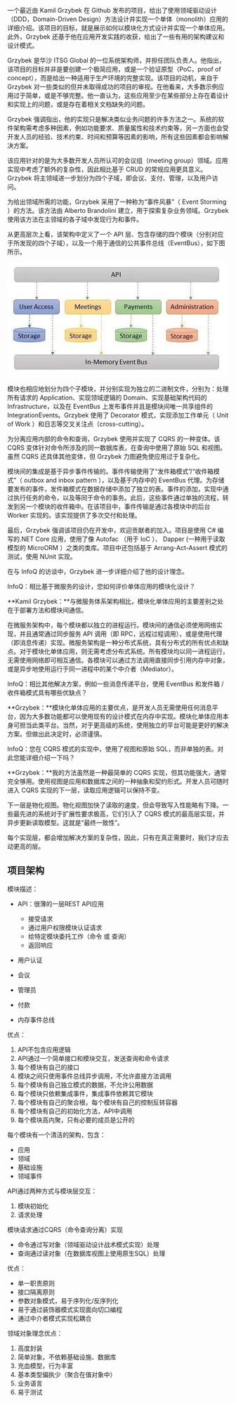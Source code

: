一个最近由 Kamil Grzybek 在 Github 发布的项目，给出了使用领域驱动设计（DDD，Domain-Driven Design）方法设计并实现一个单体（monolith）应用的详细介绍。该项目的目标，就是展示如何以模块化方式设计并实现一个单体应用。此外，Grzybek 还基于他在应用开发实践的收获，给出了一些有用的架构建议和设计模式。

Grzybek 是华沙 ITSG Global 的一位系统架构师，并担任团队负责人。他指出，该项目的目标并非是要创建一个极简应用，或是一个验证原型（PoC，proof of concept），而是给出一种适用于生产环境的完整实现。该项目的动机，来自于 Grzybek 对一些类似的但并未取得成功的项目的审视。在他看来，大多数示例应用过于简单，或是不够完整。他一直认为，这些应用至少在某些部分上存在着设计和实现上的问题，或是存在着相关文档缺失的问题。

Grzybek 强调指出，他的实现只是解决类似业务问题的许多方法之一。系统的软件架构需考虑多种因素，例如功能要求、质量属性和技术约束等，另一方面也会受开发人员的经验、技术约束、时间和预算等因素的影响，所有这些因素都会影响解决方案。

该应用针对的是为大多数开发人员所认可的会议组（meeting group）领域。应用实现中考虑了额外的复杂性，因此相比基于 CRUD 的常规应用更具意义。Grzybek 将主领域进一步划分为四个子域，即会议、支付、管理，以及用户访问。

为给出领域所需的功能，Grzybek 采用了一种称为“事件风暴”（ Event Storming ）的方法。该方法由 Alberto Brandolini 建立，用于探索复杂业务领域。Grzybek 使用该方法在主领域的各子域中发现行为和事件。

从更高层次上看，该架构中定义了一个 API 层、包含存储的四个模块（分别对应于所发现的四个子域），以及一个用于通信的公共事件总线（EventBus），如下图所示。

![x](../../Resources/modular-monolith-with-ddd01.jpg)

模块也相应地划分为四个子模块，并分别实现为独立的二进制文件，分别为：处理所有请求的 Application、实现领域逻辑的 Domain、实现基础架构代码的 Infrastructure，以及在 EventBus 上发布事件并且是模块间唯一共享组件的 IntegrationEvents。Grzybek 使用了 Decorator 模式，实现添加工作单元（ Unit of Work ）和日志等交叉关注点（cross-cutting）。

为分离应用内部的命令和查询，Grzybek 使用并实现了 CQRS 的一种变体。该 CQRS 变体针对命令所涉及的同一数据库表，在查询中使用了原始 SQL 和视图。虽然 CQRS 还具体其他变体，但 Grzybek 力图避免使应用过于复杂化。

模块间的集成是基于异步事件传输的。事件传输使用了“发件箱模式”/“收件箱模式”（ outbox and inbox pattern ），以及基于内存中的 EventBus 代理。为存储要发布的事件，发件箱模式在数据存储中添加了独立的表。事件的添加，实现中通过执行任务的命令，以及等同于命令的事务。此后，这些事件通过单独的流程，转发到另一个模块的收件箱中。在该项目中，事件传输是通过各模块中的后台 Worker 实现的。该实现提供了多次交付和处理。

最后，Grzybek 强调该项目仍在开发中，欢迎贡献者的加入。项目是使用 C# 编写的.NET Core 应用，使用了像 Autofac （用于 IoC ）、 Dapper (一种用于读取模型的 MicroORM ）之类的类库。项目中还包括基于 Arrang-Act-Assert 模式的测试，使用 NUnit 实现。

在与 InfoQ 的访谈中，Grzybek 进一步详细介绍了他的设计理念。

InfoQ：相比基于微服务的设计，您如何评价单体应用的模块化设计？

**Kamil Grzybek：**与微服务体系架构相比，模块化单体应用的主要差别之处在于部署方法和模块间通信。

在微服务架构中，每个模块都以独立的进程运行。模块间的通信必须使用网络实现，并且通常通过同步服务 API 调用（即 RPC，远程过程调用），或是使用代理（即消息传递）实现。微服务架构是一种分布式系统，具有分布式的所有优点和缺点。对于模块化单体应用，则无需考虑分布式系统。所有模块均以同一进程运行，无需使用网络即可相互通信。各模块可以通过方法调用直接同步引用内存中对象，或是异步地使用运行于同一进程中的某个中介者（Mediator）。

InfoQ：相比其他解决方案，例如一些消息传递平台，使用 EventBus 和发件箱 / 收件箱模式具有哪些优缺点？

**Grzybek：**模块化单体应用的主要优点，是开发人员无需使用任何消息平台，因为大多数功能都可以使用现有的设计模式在内存中实现。模块化单体应用本身可担当此类平台。当然，对于更高级的系统，使用独立的平台可能是更好的解决方案。但做出此决定时，必须谨慎。

InfoQ：您在 CQRS 模式的实现中，使用了视图和原始 SQL，而非单独的表。对此您能详细介绍一下吗？

**Grzybek：**我的方法虽然是一种最简单的 CQRS 实现，但其功能强大，通常完全够用。使用视图是应用和数据库之间的一种抽象和契约形式。开发人员可随时进入 CQRS 实现的下一层，读取应用逻辑可以保持不变。

下一层是物化视图。物化视图加快了读取的速度，但会导致写入性能略有下降。一些最先进的系统对于扩展性要求极高，它们引入了 CQRS 模式的最高层实现，并异步更新读取模型。这就是“最终一致性”。

每个实现层，都会增加解决方案的复杂性，因此，只有在真正需要时，我们才应去动更高的层。



## 项目架构

模块描述：

- API：很薄的一层REST API应用
  - 接受请求
  - 通过用户权限模块认证请求
  - 给特定模块委托工作（命令 或 查询）
  - 返回响应

- 用户认证
- 会议
- 管理员
- 付款
- 内存事件总线

优点：

1. API不包含应用逻辑
2. API通过一个简单接口和模块交互，发送查询和命令请求
3. 每个模块有自己的接口
4. 模块之间只使用事件总线异步调用，不允许直接方法调用
5. 每个模块有自己独立模式的数据，不允许公用数据
6. 每个模块只依赖集成事件，集成事件依赖其它模块
7. 每个模块有自己的聚合根，每个模块有自己的控制反转容器
8. 每个模块有自己的初始化方法，API中调用
9. 每个模块高内聚，只有必要的成员是公开的

每个模块有一个清洁的架构，包含：

- 应用
- 领域
- 基础设施
- 领域事件

API通过两种方式与模块层交互：

1. 模块初始化
2. 请求处理

模块请求通过CQRS（命令查询分离）实现

- 命令通过写对象（领域驱动设计战术模式实现）处理
- 查询通过读对象（在数据库视图上使用原生SQL）处理

优点：

- 单一职责原则
- 接口隔离原则
- 参数对象模式，易于序列化/反序列化
- 易于通过装饰器模式实现面向切口编程
- 通过中介者模式实现松耦合

领域对象理念优点：

1. 高度封装
2. 简单对象，不依赖基础设施、数据库
3. 充血模型，行为丰富
4. 基本类型偏执少（聚合在值对象中）
5. 业务语言
6. 易于测试


